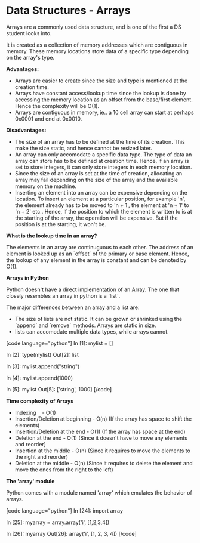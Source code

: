 # Data Structures - Arrays


Arrays are a commonly used data structure, and is one of the first a DS student looks into.

It is created as a collection of memory addresses which are contiguous in memory. These memory locations store data of a specific type depending on the array's type.

**Advantages:**

- Arrays are easier to create since the size and type is mentioned at the creation time.
- Arrays have constant access/lookup time since the lookup is done by accessing the memory location as an offset from the base/first element. Hence the complexity will be O(1).
- Arrays are contiguous in memory, ie.. a 10 cell array can start at perhaps 0x0001 and end at 0x0010.

**Disadvantages:**

- The size of an array has to be defined at the time of its creation. This make the size static, and hence cannot be resized later.
- An array can only accomodate a specific data type. The type of data an array can store has to be defined at creation time. Hence, if an array is set to store integers, it can only store integers in each memory location.
- Since the size of an array is set at the time of creation, allocating an array may fail depending on the size of the array and the available memory on the machine.
- Inserting an element into an array can be expensive depending on the location. To insert an element at a particular position, for example 'n', the element already has to be moved to 'n + 1', the element at 'n + 1' to 'n + 2' etc.. Hence, if the position to which the element is written to is at the starting of the array, the operation will be expensive. But if the position is at the starting, it won't be.

**What is the lookup time in an array?**

The elements in an array are continuguous to each other. The address of an element is looked up as an \`offset\` of the primary or base element. Hence, the lookup of any element in the array is constant and can be denoted by O(1).

**Arrays in Python**

Python doesn't have a direct implementation of an Array. The one that closely resembles an array in python is a \`list\`.

The major differences between an array and a list are:

- The size of lists are not static. It can be grown or shrinked using the \`append\` and \`remove\` methods. Arrays are static in size.
- lists can accomodate multiple data types, while arrays cannot.

\[code language="python"\] In \[1\]: mylist = \[\]

In \[2\]: type(mylist) Out\[2\]: list

In \[3\]: mylist.append("string")

In \[4\]: mylist.append(1000)

In \[5\]: mylist Out\[5\]: \['string', 1000\] \[/code\]

**Time complexity of Arrays**

- Indexing    - O(1)
- Insertion/Deletion at beginning - O(n) (If the array has space to shift the elements)
- Insertion/Deletion at the end - O(1) (If the array has space at the end)
- Deletion at the end - O(1) (Since it doesn't have to move any elements and reorder)
- Insertion at the middle - O(n) (Since it requires to move the elements to the right and reorder)
- Deletion at the middle - O(n) (Since it requires to delete the element and move the ones from the right to the left)

**The 'array' module**

Python comes with a module named 'array' which emulates the behavior of arrays.

\[code language="python"\] In \[24\]: import array

In \[25\]: myarray = array.array('i', \[1,2,3,4\])

In \[26\]: myarray Out\[26\]: array('i', \[1, 2, 3, 4\]) \[/code\]

